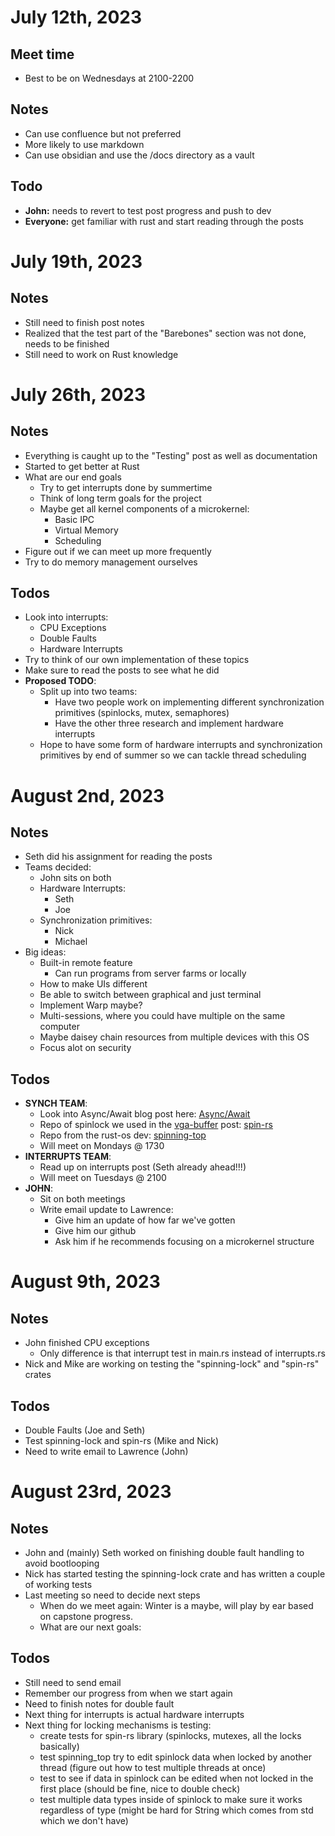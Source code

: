 # July 12th, 2023
## Meet time
- Best to be on Wednesdays at 2100-2200
## Notes
- Can use confluence but not preferred
- More likely to use markdown
- Can use obsidian and use the /docs directory as a vault
## Todo
- **John:** needs to revert to test post progress and push to dev
- **Everyone:** get familiar with rust and start reading through the posts
# July 19th, 2023
## Notes
- Still need to finish post notes
- Realized that the test part of the "Barebones" section was not done, needs to be finished
- Still need to work on Rust knowledge
# July 26th, 2023
## Notes
- Everything is caught up to the "Testing" post as well as documentation
- Started to get better at Rust
- What are our end goals
    - Try to get interrupts done by summertime
    - Think of long term goals for the project
    - Maybe get all kernel components of a microkernel:
        - Basic IPC
        - Virtual Memory
        - Scheduling
- Figure out if we can meet up more frequently
- Try to do memory management ourselves
## Todos
- Look into interrupts:
    - CPU Exceptions
    - Double Faults
    - Hardware Interrupts
- Try to think of our own implementation of these topics
- Make sure to read the posts to see what he did
- **Proposed TODO**:
    - Split up into two teams:
        - Have two people work on implementing different synchronization primitives (spinlocks, mutex, semaphores)
        - Have the other three research and implement hardware interrupts
    - Hope to have some form of hardware interrupts and synchronization primitives by end of summer so we can tackle thread scheduling
# August 2nd, 2023
## Notes
- Seth did his assignment for reading the posts
- Teams decided:
    - John sits on both
    - Hardware Interrupts:
        - Seth
        - Joe
    - Synchronization primitives:
        - Nick
        - Michael
- Big ideas:
    - Built-in remote feature
        - Can run programs from server farms or locally
    - How to make UIs different
    - Be able to switch between graphical and just terminal
    - Implement Warp maybe?
    - Multi-sessions, where you could have multiple on the same computer
    - Maybe daisey chain resources from multiple devices with this OS
    - Focus alot on security
## Todos
- **SYNCH TEAM**:
    - Look into Async/Await blog post here: [Async/Await](https://os.phil-opp.com/async-await/)
    - Repo of spinlock we used in the [vga-buffer](barebones-notes/vga-buffer.md/###spinlocks) post: [spin-rs](https://github.com/mvdnes/spin-rs)
    - Repo from the rust-os dev: [spinning-top](https://github.com/rust-osdev/spinning_top)
    - Will meet on Mondays @ 1730
- **INTERRUPTS TEAM**: 
    - Read up on interrupts post (Seth already ahead!!!)
    - Will meet on Tuesdays @ 2100
- **JOHN**:
    - Sit on both meetings
    - Write email update to Lawrence:
        - Give him an update of how far we've gotten
        - Give him our github
        - Ask him if he recommends focusing on a microkernel structure
# August 9th, 2023
## Notes
- John finished CPU exceptions
    - Only difference is that interrupt test in main.rs instead of interrupts.rs
- Nick and Mike are working on testing the "spinning-lock" and "spin-rs" crates
## Todos
- Double Faults (Joe and Seth)
- Test spinning-lock and spin-rs (Mike and Nick)
- Need to write email to Lawrence (John)
# August 23rd, 2023
## Notes
- John and (mainly) Seth worked on finishing double fault handling to avoid bootlooping
- Nick has started testing the spinning-lock crate and has written a couple of working tests
- Last meeting so need to decide next steps
    - When do we meet again: Winter is a maybe, will play by ear based on capstone progress.
    - What are our next goals:
## Todos
- Still need to send email
- Remember our progress from when we start again
- Need to finish notes for double fault
- Next thing for interrupts is actual hardware interrupts
- Next thing for locking mechanisms is testing:
    - create tests for spin-rs library (spinlocks, mutexes, all the locks basically)
    - test spinning_top try to edit spinlock data when locked by another thread (figure out how to test multiple threads at once)
    - test to see if data in spinlock can be edited when not locked in the first place (should be fine, nice to double check)
    - test multiple data types inside of spinlock to make sure it works regardless of type (might be hard for String which comes from std which we don't have)